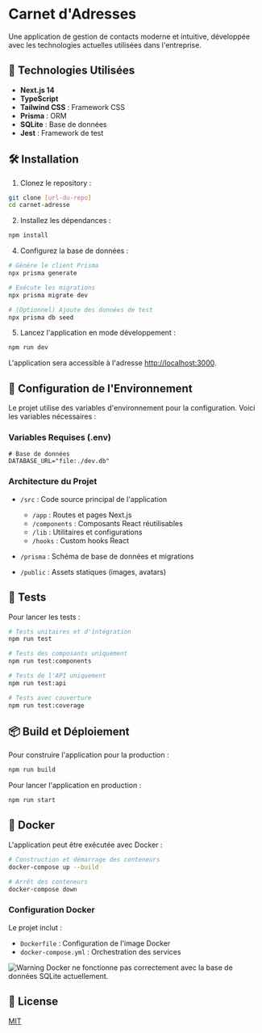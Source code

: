 # Carnet d'Adresses

Une application de gestion de contacts moderne et intuitive, développée avec les technologies actuelles utilisées dans l'entreprise.

## 🚀 Technologies Utilisées

- **Next.js 14**
- **TypeScript**
- **Tailwind CSS** : Framework CSS
- **Prisma** : ORM
- **SQLite** : Base de données
- **Jest** : Framework de test

## 🛠️ Installation

1. Clonez le repository :
```bash
git clone [url-du-repo]
cd carnet-adresse
```

2. Installez les dépendances :
```bash
npm install
```

4. Configurez la base de données :
```bash
# Génère le client Prisma
npx prisma generate

# Exécute les migrations
npx prisma migrate dev

# (Optionnel) Ajoute des données de test
npx prisma db seed
```

5. Lancez l'application en mode développement :
```bash
npm run dev
```

L'application sera accessible à l'adresse [http://localhost:3000](http://localhost:3000).

## 🔧 Configuration de l'Environnement

Le projet utilise des variables d'environnement pour la configuration. Voici les variables nécessaires :

### Variables Requises (.env)

```env
# Base de données
DATABASE_URL="file:./dev.db"
```

### Architecture du Projet

- `/src` : Code source principal de l'application
  - `/app` : Routes et pages Next.js
  - `/components` : Composants React réutilisables
  - `/lib` : Utilitaires et configurations
  - `/hooks` : Custom hooks React

- `/prisma` : Schéma de base de données et migrations
- `/public` : Assets statiques (images, avatars)


## 🧪 Tests

Pour lancer les tests :

```bash
# Tests unitaires et d'intégration
npm run test

# Tests des composants uniquement
npm run test:components

# Tests de l'API uniquement
npm run test:api

# Tests avec couverture
npm run test:coverage
```

## 📦 Build et Déploiement

Pour construire l'application pour la production :

```bash
npm run build
```

Pour lancer l'application en production :

```bash
npm run start
```

## 🐳 Docker

L'application peut être exécutée avec Docker :

```bash
# Construction et démarrage des conteneurs
docker-compose up --build

# Arrêt des conteneurs
docker-compose down
```

### Configuration Docker

Le projet inclut :
- `Dockerfile` : Configuration de l'image Docker
- `docker-compose.yml` : Orchestration des services

![Warning](./warning.png)
Docker ne fonctionne pas correctement avec la base de données SQLite actuellement.
## 📝 License

[MIT](LICENSE)
